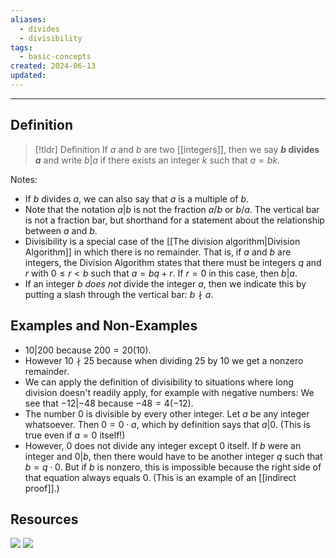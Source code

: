 ```yaml
---
aliases:
  - divides
  - divisibility
tags:
  - basic-concepts
created: 2024-06-13
updated:
---
```

---
## Definition 

> [!tldr] Definition
> If $a$ and $b$ are two [[integers]], then we say **$b$ divides $a$** and write $b | a$ if there exists an integer $k$ such that $a = bk$. 

Notes: 
- If $b$ divides $a$, we can also say that $a$ is a multiple of $b$. 
- Note that the notation $a|b$ is not the fraction $a/b$ or $b/a$. The vertical bar is not a fraction bar, but shorthand for a statement about the relationship between $a$ and $b$. 
- Divisibility is a special case of the [[The division algorithm|Division Algorithm]] in which there is no remainder. That is, if $a$ and $b$ are integers, the Division Algorithm states that there must be integers $q$ and $r$ with $0 \leq r < b$ such that $a = bq + r$. If $r = 0$ in this case, then $b | a$. 
- If an integer $b$ *does not* divide the integer $a$, then we indicate this by putting a slash through the vertical bar: $b \nmid a$.  

## Examples and Non-Examples

* $10 | 200$ because $200 = 20(10)$. 
* However $10 \nmid 25$ because when dividing $25$ by $10$ we get a nonzero remainder. 
* We can apply the definition of divisibility to situations where long division doesn't readily apply, for example with negative numbers: We see that $-12 | -48$ because $-48 = 4(-12)$. 
* The number $0$ is divisible by every other integer. Let $a$ be any integer whatsoever. Then $0 = 0\cdot a$, which by definition says that $a | 0$. (This is true even if $a = 0$ itself!)
* However, $0$ does not divide any integer except $0$ itself. If $b$ were an integer and $0 | b$, then there would have to be another integer $q$ such that $b = q \cdot 0$. But if $b$ is nonzero, this is impossible because the right side of that equation always equals $0$. (This is an example of an [[indirect proof]].)

## Resources 

![](https://www.youtube.com/watch?v=K2YmMpulFA4)
![](https://www.youtube.com/watch?v=dIfpZzX7bKo)